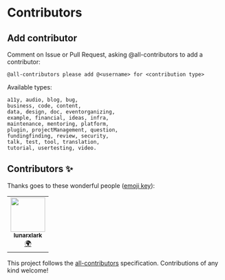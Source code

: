 # Contributors

## Add contributor

Comment on Issue or Pull Request, asking @all-contributors to add a contributor:

```shell
@all-contributors please add @<username> for <contribution type>
```

Available types:

```
a11y, audio, blog, bug,
business, code, content,
data, design, doc, eventorganizing,
example, financial, ideas, infra, 
maintenance, mentoring, platform, 
plugin, projectManagement, question,
fundingfinding, review, security, 
talk, test, tool, translation,
tutorial, usertesting, video.
```

## Contributors ✨

Thanks goes to these wonderful people ([emoji key](https://allcontributors.org/docs/en/emoji-key)):

<!-- ALL-CONTRIBUTORS-LIST:START - Do not remove or modify this section -->
<!-- prettier-ignore-start -->
<!-- markdownlint-disable -->
<table>
  <tr>
    <td align="center"><a href="https://github.com/lunarxlark"><img src="https://avatars.githubusercontent.com/u/18758150?v=4?s=80" width="80px;" alt=""/><br /><sub><b>lunarxlark</b></sub></a><br /><a href="#translation-lunarxlark" title="Translation">🌍</a></td>
  </tr>
</table>

<!-- markdownlint-restore -->
<!-- prettier-ignore-end -->

<!-- ALL-CONTRIBUTORS-LIST:END -->

This project follows the [all-contributors](https://github.com/all-contributors/all-contributors) specification. Contributions of any kind welcome!